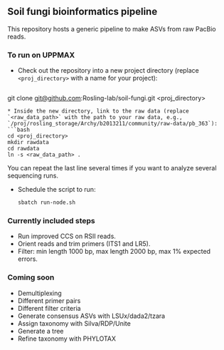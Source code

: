 ## Soil fungi bioinformatics pipeline
This repository hosts a generic pipeline to make ASVs from raw PacBio reads.

### To run on UPPMAX

* Check out the repository into a new project directory (replace `<proj_directory>` with a name for your project):
  ```bash
git clone git@github.com:Rosling-lab/soil-fungi.git <proj_directory>
  ```
* Inside the new directory, link to the raw data (replace `<raw_data_path>` with the path to your raw data, e.g., `/proj/rosling_storage/Archy/b2013211/community/raw-data/pb_363`):
  ```bash
cd <proj_directory>
mkdir rawdata
cd rawdata
ln -s <raw_data_path> .
  ```
  You can repeat the last line several times if you want to analyze several sequencing runs.
* Schedule the script to run:
  ```bash
  sbatch run-node.sh
  ```

### Currently included steps

* Run improved CCS on RSII reads.
* Orient reads and trim primers (ITS1 and LR5).
* Filter: min length 1000 bp, max length 2000 bp, max 1% expected errors.

### Coming soon

* Demultiplexing
* Different primer pairs
* Different filter criteria
* Generate consensus ASVs with LSUx/dada2/tzara
* Assign taxonomy with Silva/RDP/Unite
* Generate a tree
* Refine taxonomy with PHYLOTAX
